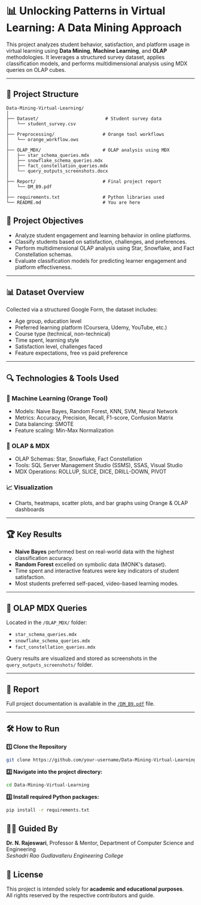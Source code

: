 # 📊 Unlocking Patterns in Virtual Learning: A Data Mining Approach

This project analyzes student behavior, satisfaction, and platform usage in virtual learning using **Data Mining**, **Machine Learning**, and **OLAP** methodologies. It leverages a structured survey dataset, applies classification models, and performs multidimensional analysis using MDX queries on OLAP cubes.

---

## 📁 Project Structure

```text
Data-Mining-Virtual-Learning/
│
├── Dataset/                         # Student survey data
│   └── student_survey.csv
│
├── Preprocessing/                  # Orange tool workflows
│   └── orange_workflow.ows
│
├── OLAP_MDX/                       # OLAP analysis using MDX
│   ├── star_schema_queries.mdx
│   ├── snowflake_schema_queries.mdx
│   ├── fact_constellation_queries.mdx
│   └── query_outputs_screenshots.docx 
│
├── Report/                         # Final project report
│   └── DM_B9.pdf
│
├── requirements.txt                # Python libraries used
└── README.md                       # You are here

```

## 🎯 Project Objectives

- Analyze student engagement and learning behavior in online platforms.
- Classify students based on satisfaction, challenges, and preferences.
- Perform multidimensional OLAP analysis using Star, Snowflake, and Fact Constellation schemas.
- Evaluate classification models for predicting learner engagement and platform effectiveness.

---

## 📊 Dataset Overview

Collected via a structured Google Form, the dataset includes:

- Age group, education level
- Preferred learning platform (Coursera, Udemy, YouTube, etc.)
- Course type (technical, non-technical)
- Time spent, learning style
- Satisfaction level, challenges faced
- Feature expectations, free vs paid preference

---

## 🔍 Technologies & Tools Used

### 🔢 Machine Learning (Orange Tool)
- Models: Naive Bayes, Random Forest, KNN, SVM, Neural Network
- Metrics: Accuracy, Precision, Recall, F1-score, Confusion Matrix
- Data balancing: SMOTE
- Feature scaling: Min-Max Normalization

### 🧮 OLAP & MDX
- OLAP Schemas: Star, Snowflake, Fact Constellation
- Tools: SQL Server Management Studio (SSMS), SSAS, Visual Studio
- MDX Operations: ROLLUP, SLICE, DICE, DRILL-DOWN, PIVOT

### 📈 Visualization
- Charts, heatmaps, scatter plots, and bar graphs using Orange & OLAP dashboards

---

## 🏆 Key Results

- **Naive Bayes** performed best on real-world data with the highest classification accuracy.
- **Random Forest** excelled on symbolic data (MONK's dataset).
- Time spent and interactive features were key indicators of student satisfaction.
- Most students preferred self-paced, video-based learning modes.

---

## 📌 OLAP MDX Queries

Located in the `/OLAP_MDX/` folder:
- `star_schema_queries.mdx`
- `snowflake_schema_queries.mdx`
- `fact_constellation_queries.mdx`

Query results are visualized and stored as screenshots in the `query_outputs_screenshots/` folder.

---

## 📄 Report

Full project documentation is available in the [`/DM_B9.pdf`](./DM_B9.pdf) file.

---

## 🛠️ How to Run

**1️⃣ Clone the Repository**
```bash
git clone https://github.com/your-username/Data-Mining-Virtual-Learning.git
```

**2️⃣ Navigate into the project directory:**
   ```bash
   cd Data-Mining-Virtual-Learning

   ```
**3️⃣ Install required Python packages:**
   ```bash
   pip install -r requirements.txt


   ```


## 🧑‍🏫 Guided By

**Dr. N. Rajeswari**, Professor & Mentor, Department of Computer Science and Engineering  
*Seshadri Rao Gudlavalleru Engineering College*

## 📝 License

This project is intended solely for **academic and educational purposes**.  
All rights reserved by the respective contributors and guide.





